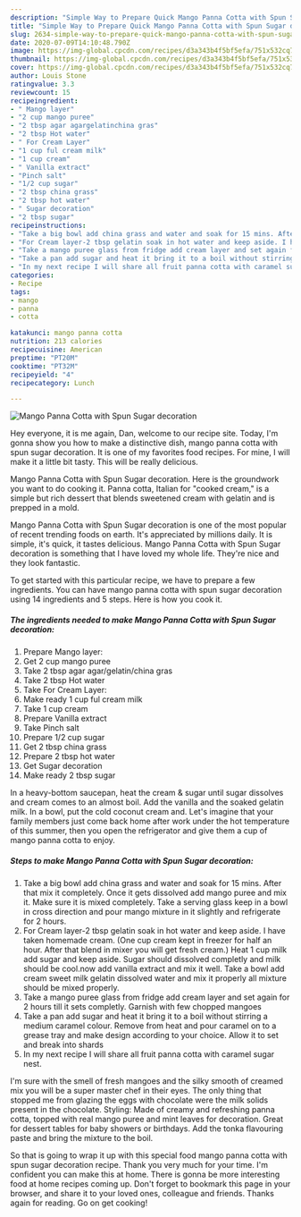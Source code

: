 ```yaml
---
description: "Simple Way to Prepare Quick Mango Panna Cotta with Spun Sugar decoration"
title: "Simple Way to Prepare Quick Mango Panna Cotta with Spun Sugar decoration"
slug: 2634-simple-way-to-prepare-quick-mango-panna-cotta-with-spun-sugar-decoration
date: 2020-07-09T14:10:48.790Z
image: https://img-global.cpcdn.com/recipes/d3a343b4f5bf5efa/751x532cq70/mango-panna-cotta-with-spun-sugar-decoration-recipe-main-photo.jpg
thumbnail: https://img-global.cpcdn.com/recipes/d3a343b4f5bf5efa/751x532cq70/mango-panna-cotta-with-spun-sugar-decoration-recipe-main-photo.jpg
cover: https://img-global.cpcdn.com/recipes/d3a343b4f5bf5efa/751x532cq70/mango-panna-cotta-with-spun-sugar-decoration-recipe-main-photo.jpg
author: Louis Stone
ratingvalue: 3.3
reviewcount: 15
recipeingredient:
- " Mango layer"
- "2 cup mango puree"
- "2 tbsp agar agargelatinchina gras"
- "2 tbsp Hot water"
- " For Cream Layer"
- "1 cup ful cream milk"
- "1 cup cream"
- " Vanilla extract"
- "Pinch salt"
- "1/2 cup sugar"
- "2 tbsp china grass"
- "2 tbsp hot water"
- " Sugar decoration"
- "2 tbsp sugar"
recipeinstructions:
- "Take a big bowl add china grass and water and soak for 15 mins. After that mix it completely. Once it gets dissolved add mango puree and mix it. Make sure it is mixed completely. Take a serving glass keep in a bowl in cross direction and pour mango mixture in it slightly and refrigerate for 2 hours."
- "For Cream layer-2 tbsp gelatin soak in hot water and keep aside. I have taken homemade cream. (One cup cream kept in freezer for half an hour. After that blend in mixer you will get fresh cream.) Heat 1 cup milk add sugar and keep aside. Sugar should dissolved completly and milk should be cool.now add vanilla extract and mix it well. Take a bowl add cream sweet milk gelatin dissolved water and mix it properly all mixture should be mixed properly."
- "Take a mango puree glass from fridge add cream layer and set again for 2 hours till it sets completly. Garnish with few chopped mangoes"
- "Take a pan add sugar and heat it bring it to a boil without stirring a medium caramel colour. Remove from heat and pour caramel on to a grease tray and make design according to your choice. Allow it to set and break into shards"
- "In my next recipe I will share all fruit panna cotta with caramel sugar nest."
categories:
- Recipe
tags:
- mango
- panna
- cotta

katakunci: mango panna cotta 
nutrition: 213 calories
recipecuisine: American
preptime: "PT20M"
cooktime: "PT32M"
recipeyield: "4"
recipecategory: Lunch

---
```



![Mango Panna Cotta with Spun Sugar decoration](https://img-global.cpcdn.com/recipes/d3a343b4f5bf5efa/751x532cq70/mango-panna-cotta-with-spun-sugar-decoration-recipe-main-photo.jpg)

Hey everyone, it is me again, Dan, welcome to our recipe site. Today, I'm gonna show you how to make a distinctive dish, mango panna cotta with spun sugar decoration. It is one of my favorites food recipes. For mine, I will make it a little bit tasty. This will be really delicious.

Mango Panna Cotta with Spun Sugar decoration. Here is the groundwork you want to do cooking it. Panna cotta, Italian for &#34;cooked cream,&#34; is a simple but rich dessert that blends sweetened cream with gelatin and is prepped in a mold.

Mango Panna Cotta with Spun Sugar decoration is one of the most popular of recent trending foods on earth. It's appreciated by millions daily. It is simple, it's quick, it tastes delicious. Mango Panna Cotta with Spun Sugar decoration is something that I have loved my whole life. They're nice and they look fantastic.


To get started with this particular recipe, we have to prepare a few ingredients. You can have mango panna cotta with spun sugar decoration using 14 ingredients and 5 steps. Here is how you cook it.

<!--inarticleads1-->

##### The ingredients needed to make Mango Panna Cotta with Spun Sugar decoration:

1. Prepare  Mango layer:
1. Get 2 cup mango puree
1. Take 2 tbsp agar agar/gelatin/china gras
1. Take 2 tbsp Hot water
1. Take  For Cream Layer:
1. Make ready 1 cup ful cream milk
1. Take 1 cup cream
1. Prepare  Vanilla extract
1. Take Pinch salt
1. Prepare 1/2 cup sugar
1. Get 2 tbsp china grass
1. Prepare 2 tbsp hot water
1. Get  Sugar decoration
1. Make ready 2 tbsp sugar


In a heavy-bottom saucepan, heat the cream &amp; sugar until sugar dissolves and cream comes to an almost boil. Add the vanilla and the soaked gelatin milk. In a bowl, put the cold coconut cream and. Let&#39;s imagine that your family members just come back home after work under the hot temperature of this summer, then you open the refrigerator and give them a cup of mango panna cotta to enjoy. 

<!--inarticleads2-->

##### Steps to make Mango Panna Cotta with Spun Sugar decoration:

1. Take a big bowl add china grass and water and soak for 15 mins. After that mix it completely. Once it gets dissolved add mango puree and mix it. Make sure it is mixed completely. Take a serving glass keep in a bowl in cross direction and pour mango mixture in it slightly and refrigerate for 2 hours.
1. For Cream layer-2 tbsp gelatin soak in hot water and keep aside. I have taken homemade cream. (One cup cream kept in freezer for half an hour. After that blend in mixer you will get fresh cream.) Heat 1 cup milk add sugar and keep aside. Sugar should dissolved completly and milk should be cool.now add vanilla extract and mix it well. Take a bowl add cream sweet milk gelatin dissolved water and mix it properly all mixture should be mixed properly.
1. Take a mango puree glass from fridge add cream layer and set again for 2 hours till it sets completly. Garnish with few chopped mangoes
1. Take a pan add sugar and heat it bring it to a boil without stirring a medium caramel colour. Remove from heat and pour caramel on to a grease tray and make design according to your choice. Allow it to set and break into shards
1. In my next recipe I will share all fruit panna cotta with caramel sugar nest.


I&#39;m sure with the smell of fresh mangoes and the silky smooth of creamed mix you will be a super master chef in their eyes. The only thing that stopped me from glazing the eggs with chocolate were the milk solids present in the chocolate. Styling: Made of creamy and refreshing panna cotta, topped with real mango puree and mint leaves for decoration. Great for dessert tables for baby showers or birthdays. Add the tonka flavouring paste and bring the mixture to the boil. 

So that is going to wrap it up with this special food mango panna cotta with spun sugar decoration recipe. Thank you very much for your time. I'm confident you can make this at home. There is gonna be more interesting food at home recipes coming up. Don't forget to bookmark this page in your browser, and share it to your loved ones, colleague and friends. Thanks again for reading. Go on get cooking!
